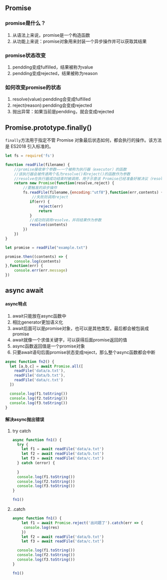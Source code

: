 ## Promise

### promise是什么？

1. 从语法上来说，promise是一个构造函数
2. 从功能上来说：promise对象用来封装一个异步操作并可以获取其结果



### promise状态改变

1. pendding变成fulfilled，结果被称为value
2. pendding变成rejected，结果被称为reason



### 如何改变promise的状态

1. resolve(value):pendding会变成fulfilled
2. reject(reason):pendding会变成rejected
3. 抛出异常：如果当前是pendding，就会变成rejected



## Promise.prototype.finally()

`finally`方法用于指定不管 Promise 对象最后状态如何，都会执行的操作。该方法是 ES2018 引入标准的。





```javascript
let fs = require('fs')

function readFile(filename) {
    //promise接收单个参数——一个被称为执行器（executor）的函数
    //该执行器会被传递两个名为resolve()和reject()的函数作为参数
    //resolve在执行器成功结束时被调用，用于示意该 Promise已经准备好被决议（resolved），而reject()函数则表明执行器的操作已失败。
    return new Promise(function(resolve,reject) {
        //要触发的异步操作
        fs.readFile(filename,{encoding:"utf8"},function(err,contents) {
            //失败则调用reject  
           if(err) {
               reject(err)
               return
           } 
           //成功则调用resolve，并将结果作为参数
           resolve(contents)
        })
    })
}

let promise = readFile("example.txt")

promise.then((contents) => {
    console.log(contents)
},function(err) {
    console.err(err.message)
})
```



## async await

#### async特点

1. await只能放在async函数中
2. 相比generator更加语义化
3. await后面可以是promise对象，也可以是其他类型，最后都会被包装成promise
4. await就像一个求值关键字，可以获得后面promise返回的值
5. async函数返回值是一个promise对象
6. 只要await语句后面promise状态变成reject，那么整个async函数都会中断
   

```javascript
async function fn2() {
  let [a,b,c] = await Promise.all([
    readFile('data/a.txt'),
    readFile('data/b.txt'),
    readFile('data/c.txt')
  ])

  console.log(f1.toString())
  console.log(f2.toString())
  console.log(f3.toString())
}
```



#### 解决async抛出错误

1. try catch

   ```javascript
   async function fn1() {
     try {
       let f1 = await readFile('data/a.txt')
       let f2 = await readFile('data/b.txt')
       let f3 = await readFile('data/c.txt')
     } catch (error) {
       
     }
     console.log(f1.toString())
     console.log(f2.toString())
     console.log(f3.toString())
   }
   
   fn1()
   ```

   

2. .catch

   ```javascript
   async function fn1() {
       let f1 = await Promise.reject('出问题了').catch(err => {
   		console.log(res)
       })
       let f2 = await readFile('data/b.txt')
       let f3 = await readFile('data/c.txt')
   
     console.log(f1.toString())
     console.log(f2.toString())
     console.log(f3.toString())
   }
   
   fn1()
   ```

   

   